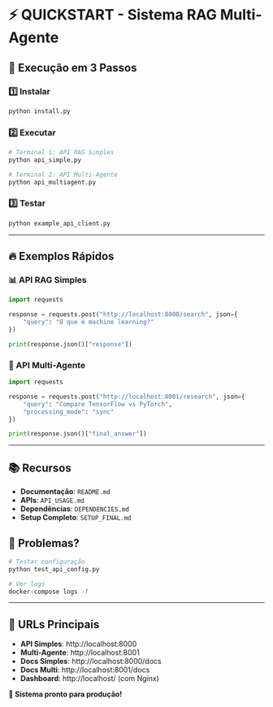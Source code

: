# ⚡ QUICKSTART - Sistema RAG Multi-Agente

## 🎯 Execução em 3 Passos

### **1️⃣ Instalar**
```bash
python install.py
```

### **2️⃣ Executar**
```bash
# Terminal 1: API RAG Simples
python api_simple.py

# Terminal 2: API Multi-Agente  
python api_multiagent.py
```

### **3️⃣ Testar**
```bash
python example_api_client.py
```

---

## 🔥 Exemplos Rápidos

### **📊 API RAG Simples**
```python
import requests

response = requests.post("http://localhost:8000/search", json={
    "query": "O que é machine learning?"
})

print(response.json()["response"])
```

### **🤖 API Multi-Agente**
```python
import requests

response = requests.post("http://localhost:8001/research", json={
    "query": "Compare TensorFlow vs PyTorch",
    "processing_mode": "sync"
})

print(response.json()["final_answer"])
```

---

## 📚 Recursos

- **Documentação**: `README.md`
- **APIs**: `API_USAGE.md` 
- **Dependências**: `DEPENDENCIES.md`
- **Setup Completo**: `SETUP_FINAL.md`

## 🚨 Problemas?

```bash
# Testar configuração
python test_api_config.py

# Ver logs
docker-compose logs -f
```

---

## 🎯 URLs Principais

- **API Simples**: http://localhost:8000
- **Multi-Agente**: http://localhost:8001
- **Docs Simples**: http://localhost:8000/docs
- **Docs Multi**: http://localhost:8001/docs
- **Dashboard**: http://localhost/ (com Nginx)

**🚀 Sistema pronto para produção!**